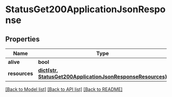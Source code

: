 # StatusGet200ApplicationJsonResponse

## Properties
Name | Type | Description | Notes
------------ | ------------- | ------------- | -------------
**alive** | **bool** |  | [optional] 
**resources** | [**dict(str, StatusGet200ApplicationJsonResponseResources)**](StatusGet200ApplicationJsonResponseResources.md) |  | [optional] 

[[Back to Model list]](../README.md#documentation-for-models) [[Back to API list]](../README.md#documentation-for-api-endpoints) [[Back to README]](../README.md)


